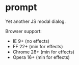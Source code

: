 prompt
======

Yet another JS modal dialog.

Browser support:
- IE 9+ (no effects)
- FF 22+ (min for effects)
- Chrome 28+ (min for effects)
- Opera 16+ (min for effects)
